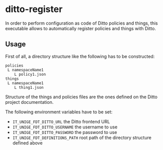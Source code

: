 # ditto-register

In order to perform configuration as code of Ditto policies and things, this executable allows to automatically register policies and things with Ditto.

## Usage

First of all, a directory structure like the following has to be constructed:

```text
policies
 L namespaceName1
    L policy1.json
things
 L namespaceName1
    L thing1.json
```

Structure of the things and policies files are the ones defined on the Ditto project documentation.

The following environment variables have to be set:

- `IT_UNIGE_FDT_DITTO_URL` the Ditto frontend URL
- `IT_UNIGE_FDT_DITTO_USERNAME` the username to use
- `IT_UNIGE_FDT_DITTO_PASSWORD` the password to use
- `IT_UNIGE_FDT_DEFINITIONS_PATH` root path of the directory structure defined above
